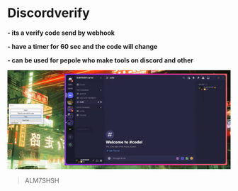 # Discordverify
 **- its a verify code send by webhook**
 
 **-  have a timer for 60 sec and the code will change**
 
 **- can be used for pepole who make tools on discord and other**
 
 
 
![](https://raw.githubusercontent.com/ALM7SHSH/Discordverify/main/gif.gif)


> ALM7SHSH
